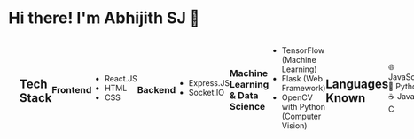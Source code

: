 # Hi there! I'm Abhijith SJ 👋

<div style="display: flex; align-items: center;">
  <div style="width: 100px; height: 100px; margin-right: 20px; overflow: hidden;">
    <svg xmlns="http://www.w3.org/2000/svg" viewBox="0 0 24 24" style="width: 100%; height: auto; animation: rotate 10s linear infinite;">
      <circle cx="12" cy="12" r="10" stroke="black" stroke-width="2" fill="blue" />
      <rect x="12" y="0" width="2" height="12" fill="black" />
      <rect x="0" y="12" width="24" height="2" fill="black" />
    </svg>
  </div>

  ## Tech Stack

  ### Frontend
  - React.JS
  - HTML
  - CSS

  ### Backend
  - Express.JS
  - Socket.IO

  ### Machine Learning & Data Science
  - TensorFlow (Machine Learning)
  - Flask (Web Framework)
  - OpenCV with Python (Computer Vision)

  ## Languages Known
  🌐 JavaScript, 🐍 Python, ☕ Java, ⚙️ C

  Feel free to connect or reach out for collaboration! 🚀
</div>

<style>
  @keyframes rotate {
    0% { transform: rotate(0deg); }
    100% { transform: rotate(360deg); }
  }
</style>


<!---
AGENTSJ/AGENTSJ is a ✨ special ✨ repository because its `README.md` (this file) appears on your GitHub profile.
You can click the Preview link to take a look at your changes.
--->
